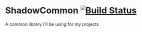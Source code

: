 # ShadowCommon [![Build Status](https://travis-ci.org/ShadowChild/ShadowCommon.svg?branch=master)](https://travis-ci.org/ShadowChild/ShadowCommon)
A common library i'll be using for my projects
